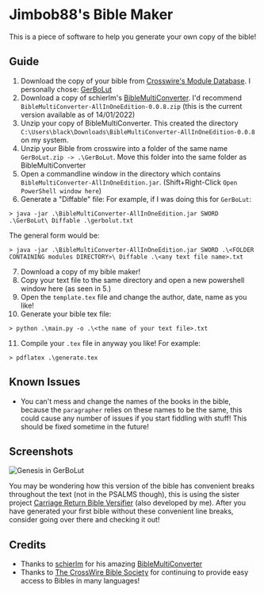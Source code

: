 # Jimbob88's Bible Maker

This is a piece of software to help you generate your own copy of the bible!

## Guide

1. Download the copy of your bible from [Crosswire's Module Database](http://crosswire.org/sword/modules/ModDisp.jsp?modType=Bibles). I personally chose: [GerBoLut](http://crosswire.org/sword/modules/ModInfo.jsp?modName=GerBoLut)
2. Download a copy of schierlm's [BibleMultiConverter](https://github.com/schierlm/BibleMultiConverter). I'd recommend `BibleMultiConverter-AllInOneEdition-0.0.8.zip` (this is the current version available as of 14/01/2022)
3. Unzip your copy of BibleMultiConverter. This created the directory `C:\Users\black\Downloads\BibleMultiConverter-AllInOneEdition-0.0.8` on my system.
4. Unzip your Bible from crosswire into a folder of the same name `GerBoLut.zip -> .\GerBoLut`. Move this folder into the same folder as BibleMultiConverter
5. Open a commandline window in the directory which contains `BibleMultiConverter-AllInOneEdition.jar`. (Shift+Right-Click `Open PowerShell window here`)
6. Generate a "Diffable" file:
   For example, if I was doing this for `GerBoLut`:

```
> java -jar .\BibleMultiConverter-AllInOneEdition.jar SWORD .\GerBoLut\ Diffable .\gerbolut.txt
```

The general form would be:

```
> java -jar .\BibleMultiConverter-AllInOneEdition.jar SWORD .\<FOLDER CONTAINING modules DIRECTORY>\ Diffable .\<any text file name>.txt
```

7. Download a copy of my bible maker!
8. Copy your text file to the same directory and open a new powershell window here (as seen in 5.)
9. Open the `template.tex` file and change the author, date, name as you like!
10. Generate your bible tex file:

```
> python .\main.py -o .\<the name of your text file>.txt
```

11. Compile your `.tex` file in anyway you like!
    For example:

```
> pdflatex .\generate.tex
```

## Known Issues

- You can't mess and change the names of the books in the bible, because the `paragrapher` relies on these names to be the same, this could cause any number of issues if you start fiddling with stuff! This should be fixed sometime in the future!

## Screenshots

![Genesis in GerBoLut](https://i.imgur.com/fKZlg1p.png)

You may be wondering how this version of the bible has convenient breaks throughout the text (not in the PSALMS though), this is using the sister project [Carriage Return Bible Versifier](https://github.com/jimbob88/CR_bible) (also developed by me). After you have generated your first bible without these convenient line breaks, consider going over there and checking it out!

## Credits

- Thanks to [schierlm](https://github.com/schierlm) for his amazing [BibleMultiConverter](https://github.com/schierlm/BibleMultiConverter)
- Thanks to [The CrossWire Bible Society](https://crosswire.org/) for continuing to provide easy access to Bibles in many languages!
